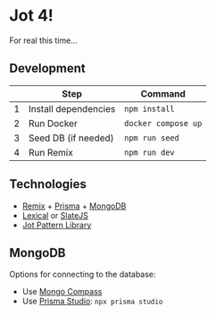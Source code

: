 # Jot 4!

For real this time...

## Development

| | Step | Command |
| --- | --- | --- |
| 1 | Install dependencies | `npm install` |
| 2 | Run Docker | `docker compose up` |
| 3 | Seed DB (if needed) | `npm run seed` |
| 4 | Run Remix | `npm run dev` |

## Technologies

- [Remix](https://remix.run/) + [Prisma](https://www.prisma.io/) + [MongoDB](https://www.mongodb.com/)
- [Lexical](https://playground.lexical.dev/) or [SlateJS](https://www.slatejs.org/examples/richtext)
- [Jot Pattern Library](https://jot.st/components)

## MongoDB

Options for connecting to the database:

- Use [Mongo Compass](https://www.mongodb.com/products/tools/compass)
- Use [Prisma Studio](https://www.prisma.io/docs/orm/tools/prisma-studio): `npx prisma studio`
